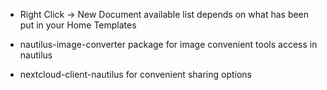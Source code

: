 - Right Click -> New Document available list depends on what has been put in your Home Templates

- nautilus-image-converter package for image convenient tools access in nautilus

- nextcloud-client-nautilus for convenient sharing options